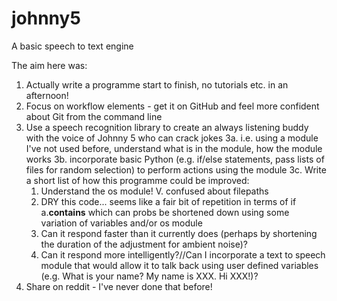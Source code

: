 # johnny5
A basic speech to text engine

The aim here was:

1. Actually write a programme start to finish, no tutorials etc. in an afternoon!
2. Focus on workflow elements - get it on GitHub and feel more confident about Git from the command line
3. Use a speech recognition library to create an always listening buddy with the voice of Johnny 5 who can crack jokes
  3a. i.e. using a module I've not used before, understand what is in the module, how the module works
  3b. incorporate basic Python (e.g. if/else statements, pass lists of files for random selection) to perform actions using the module
  3c. Write a short list of how this programme could be improved:
      1. Understand the os module! V. confused about filepaths
      2. DRY this code... seems like a fair bit of repetition in terms of if a.__contains__ which can probs be shortened down using some variation of variables and/or os module
      3. Can it respond faster than it currently does (perhaps by shortening the duration of the adjustment for ambient noise)?
      4. Can it respond more intelligently?//Can I incorporate a text to speech module that would allow it to talk back using user defined variables (e.g. What is your name? My name is XXX. Hi XXX!)?
4. Share on reddit - I've never done that before!
